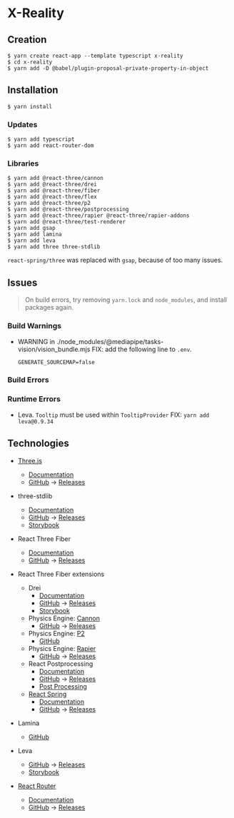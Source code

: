 # X-Reality

## Creation

    $ yarn create react-app --template typescript x-reality
    $ cd x-reality
    $ yarn add -D @babel/plugin-proposal-private-property-in-object

## Installation

    $ yarn install

### Updates

    $ yarn add typescript
    $ yarn add react-router-dom

### Libraries

    $ yarn add @react-three/cannon
    $ yarn add @react-three/drei
    $ yarn add @react-three/fiber
    $ yarn add @react-three/flex
    $ yarn add @react-three/p2
    $ yarn add @react-three/postprocessing
    $ yarn add @react-three/rapier @react-three/rapier-addons
    $ yarn add @react-three/test-renderer
    $ yarn add gsap
    $ yarn add lamina
    $ yarn add leva
    $ yarn add three three-stdlib

`react-spring/three` was replaced with `gsap`, because of too many issues.

## Issues

> On build errors, try removing `yarn.lock` and `node_modules`, and install packages again.

### Build Warnings

- WARNING in ./node_modules/@mediapipe/tasks-vision/vision_bundle.mjs
  FIX: add the following line to `.env`.
  ```
  GENERATE_SOURCEMAP=false
  ```

### Build Errors

<!-- - Error.
  Fix: `yarn add @react-three/drei@9.80.7`  -->

### Runtime Errors

- Leva. `Tooltip` must be used within `TooltipProvider`
  FIX: `yarn add leva@0.9.34`

## Technologies

- [Three.js](https://threejs.org/)
  - [Documentation](https://threejs.org/docs/)
  - [GitHub](https://github.com/mrdoob/three.js/)
    → [Releases](https://github.com/mrdoob/three.js/releases)
- three-stdlib
  - [Documentation](https://three-stdlib.pmnd.rs/)
  - [GitHub](https://github.com/pmndrs/three-stdlib)
    → [Releases](https://github.com/pmndrs/three-stdlib/releases)
  - [Storybook](https://three-stdlib.vercel.app/)
- React Three Fiber
  - [Documentation](https://docs.pmnd.rs/react-three-fiber)
  - [GitHub](https://github.com/pmndrs/react-three-fiber)
    → [Releases](https://github.com/pmndrs/react-three-fiber/releases)
- React Three Fiber extensions
  - Drei
    - [Documentation](https://docs.pmnd.rs/drei)
    - [GitHub](https://github.com/pmndrs/drei) → [Releases](https://github.com/pmndrs/drei/releases)
    - [Storybook](https://drei.pmnd.rs/)
  - Physics Engine: [Cannon](https://cannon.pmnd.rs/)
    - [GitHub](https://github.com/pmndrs/use-cannon)
      → [Releases](https://github.com/pmndrs/use-cannon/releases)
  - Physics Engine: [P2](https://p2.pmnd.rs/)
    - [GitHub](https://github.com/pmndrs/use-p2)
  - Physics Engine: [Rapier](https://react-three-rapier.pmnd.rs/)
    - [GitHub](https://github.com/pmndrs/react-three-rapier)
      → [Releases](https://github.com/pmndrs/react-three-rapier/releases)
  - React Postprocessing
    - [Documentation](https://docs.pmnd.rs/react-postprocessing)
    - [GitHub](https://github.com/pmndrs/react-postprocessing)
      → [Releases](https://github.com/pmndrs/react-postprocessing/releases)
    - [Post Processing](https://vanruesc.github.io/postprocessing/public/docs/)
  - [React Spring](https://react-spring.io/)
    - [Documentation](https://docs.pmnd.rs/react-spring)
    - [GitHub](https://github.com/pmndrs/react-spring)
      → [Releases](https://github.com/pmndrs/react-spring/releases)
- Lamina
  - [GitHub](https://github.com/pmndrs/lamina)
- Leva

  - [GitHub](https://github.com/pmndrs/leva)
    → [Releases](https://github.com/pmndrs/leva/releases)
  - [Storybook](https://leva.pmnd.rs/)

- [React Router](https://reactrouter.com/)
  - [Documentation](https://reactrouter.com/docs/)
  - [GitHub](https://github.com/remix-run/react-router)
    → [Releases](https://github.com/remix-run/react-router/releases)
